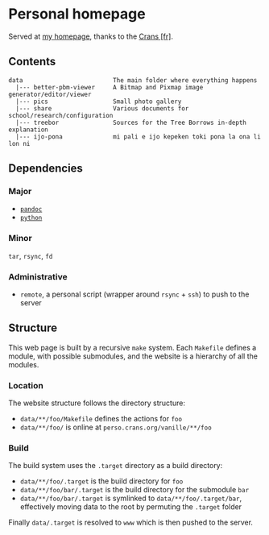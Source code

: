 # Personal homepage

Served at [my homepage](https://perso.crans.org/vanille),
thanks to the [Crans [fr]](https://www.crans.org/).

## Contents

```
data                         The main folder where everything happens
  |--- better-pbm-viewer     A Bitmap and Pixmap image generator/editor/viewer
  |--- pics                  Small photo gallery
  |--- share                 Various documents for school/research/configuration
  |--- treebor               Sources for the Tree Borrows in-depth explanation
  |--- ijo-pona              mi pali e ijo kepeken toki pona la ona li lon ni
```

## Dependencies

### Major

- [`pandoc`](https://pandoc.org/)
- [`python`](https://www.python.org/)

### Minor

`tar`, `rsync`, `fd`

### Administrative

- `remote`, a personal script (wrapper around `rsync` + `ssh`) to push to the server

## Structure

This web page is built by a recursive `make` system. Each `Makefile` defines
a module, with possible submodules, and the website is a hierarchy of all
the modules.

### Location

The website structure follows the directory structure:

- `data/**/foo/Makefile` defines the actions for `foo`
- `data/**/foo/` is online at `perso.crans.org/vanille/**/foo`

### Build

The build system uses the `.target` directory as a build directory:

- `data/**/foo/.target` is the build directory for `foo`
- `data/**/foo/bar/.target` is the build directory for the submodule `bar`
- `data/**/foo/bar/.target` is symlinked to `data/**/foo/.target/bar`,
effectively moving data to the root by permuting the `.target` folder

Finally `data/.target` is resolved to `www` which is then pushed to
the server.

